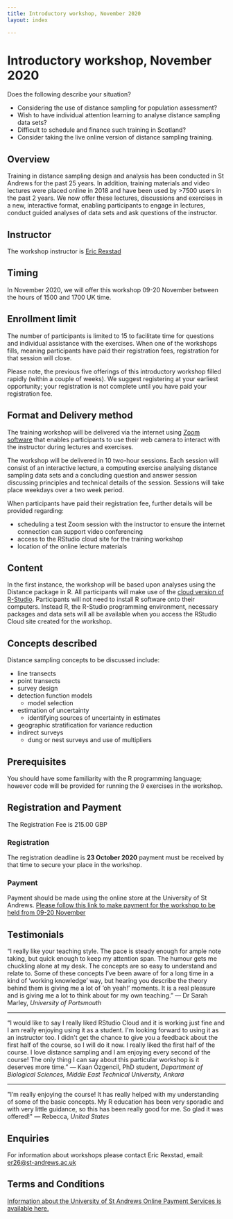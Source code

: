 ```yaml
---
title: Introductory workshop, November 2020
layout: index

---
```


# Introductory workshop, November 2020 

Does the following describe your situation?

- Considering the use of distance sampling for population assessment?
- Wish to have individual attention learning to analyse distance sampling data sets?
- Difficult to schedule and finance such training in Scotland?
- Consider taking the live online version of distance sampling training.

## Overview
Training in distance sampling design and analysis has been conducted in St Andrews for the past 25 years. In addition, training materials and video lectures were placed online in 2018 and have been used by >7500 users in the past 2 years.
We now offer these lectures, discussions and exercises in a new, interactive format, enabling participants to engage in lectures, conduct guided analyses of data sets and ask questions of the instructor.

## Instructor
The workshop instructor is [Eric Rexstad](https://www.creem.st-andrews.ac.uk/person/er26/)

## Timing
In November 2020, we will offer this workshop 09-20 November between the hours of 1500 and 1700 UK time.  

## Enrollment limit
The number of participants is limited to 15 to facilitate time for questions and individual assistance with the exercises.  When one of the workshops fills, meaning participants have paid their registration fees, registration for that session will close.

Please note, the previous five offerings of this introductory workshop filled rapidly (within a couple of weeks).  We suggest registering at your earliest opportunity; your registration is not complete until you have paid your registration fee.

## Format and Delivery method
The training workshop will be delivered via the internet using [Zoom software](https://zoom.us) that enables participants to use their web camera to interact with the instructor during lectures and exercises.

The workshop will be delivered in 10 two-hour sessions. Each session will consist of an interactive lecture, a computing exercise analysing distance sampling data sets and a concluding question and answer session discussing principles and technical details of the session. Sessions will take place weekdays over a two week period.

When participants have paid their registration fee, further details will be provided regarding:

- scheduling a test Zoom session with the instructor to ensure the internet connection can support video conferencing
- access to the RStudio cloud site for the training workshop
- location of the online lecture materials

## Content

In the first instance, the workshop will be based upon analyses using the Distance package in R. All participants will make use of the [cloud version of R-Studio](https://rstudio.cloud/). Participants will not need to install R software onto their computers. Instead R, the R-Studio programming environment, necessary packages and data sets will all be available when you access the RStudio Cloud site created for the workshop.

## Concepts described
Distance sampling concepts to be discussed include:

- line transects
- point transects
- survey design
- detection function models
  - model selection
- estimation of uncertainty
  - identifying sources of uncertainty in estimates
- geographic stratification for variance reduction
- indirect surveys
  - dung or nest surveys and use of multipliers

## Prerequisites
You should have some familiarity with the R programming language; however code will be provided for running the 9 exercises in the workshop.

## Registration and Payment
The Registration Fee is 215.00 GBP

### Registration
The registration deadline is **23 October 2020** payment must be received by that time to secure your place in the workshop.

### Payment
Payment should be made using the online store at the University of St Andrews.
[Please follow this link to make payment for the workshop to be held from 09-20 November](https://onlineshop.st-andrews.ac.uk/conferences-and-events/events/creem/introductory-distance-sampling-training-workshop-live-online-7th-18th-september-2020)

## Testimonials
“I really like your teaching style. The pace is steady enough for ample note taking, but quick enough to keep my attention span. The humour gets me chuckling alone at my desk. The concepts are so easy to understand and relate to. Some of these concepts I’ve been aware of for a long time in a kind of ‘working knowledge’ way, but hearing you describe the theory behind them is giving me a lot of ‘oh yeah!’ moments. It is a real pleasure and is giving me a lot to think about for my own teaching.”  — Dr Sarah Marley, <em>University of Portsmouth</em>

***

“I would like to say I really liked RStudio Cloud and it is working just fine and I am really enjoying using it as a student. I'm looking forward to using it as an instructor too. I didn't get the chance to give you a feedback about the first half of the course, so I will do it now. I really liked the first half of the course. I love distance sampling and I am enjoying every second of the course! The only thing I can say about this particular workshop is it deserves more time.” — Kaan Özgencil, PhD student, <em>Department of Biological Sciences, Middle East Technical University, Ankara</em>

***

"I’m really enjoying the course! It has really helped with my understanding of some of the basic concepts. My R education has been very sporadic and with very little guidance, so this has been really good for me. So glad it was offered!" —  Rebecca, <em>United States</em>

## Enquiries

For information about workshops please contact Eric Rexstad, email: [er26@st-andrews.ac.uk](mailto:er26@st-andrews.ac.uk)

## Terms and Conditions
[Information about the University of St Andrews Online Payment Services is available here.](https://onlineshop.st-andrews.ac.uk/help/terms-and-conditions)
